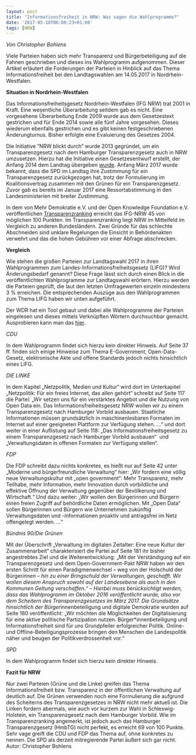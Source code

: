 ```yaml
---
layout: post
title: "Informationsfreiheit in NRW: Was sagen die Wahlprogramme?"
date: '2017-05-10T06:00:23+01:00'
tags: [NRW]
---
```

*Von Christopher Bohlens*

Viele Parteien haben sich mehr Transparenz und Bürgerbeteiligung auf die Fahnen geschrieben und dieses ins Wahlprogramm aufgenommen. Dieser Artikel erläutert die Forderungen der Parteien in Hinblick auf das Thema Informationsfreiheit bei den Landtagswahlen am 14.05.2017 in Nordrhein-Westfalen.

**Situation in Nordrhein-Westfalen**

Das Informationsfreiheitsgesetz Nordrhein-Westfalen (IFG NRW) trat 2001 in Kraft. Eine wesentliche Überarbeitung seitdem gab es nicht. Eine vorgesehene Überarbeitung Ende 2009 wurde aus dem Gesetzestext gestrichen und für Ende 2014 sowie alle fünf Jahre vorgesehen. Dieses wiederum ebenfalls gestrichen und es gibt keinen festgeschriebenen Änderungturnus. Bisher erfolgte eine Evaluierung des Gesetzes 2004.

Die Initiative “NRW blickt durch” wurde 2013 gegründet, um ein Transparenzgesetz nach dem Hamburger Transparenzgesetz auch in NRW umzusetzen. Hierzu hat die Initiative einen Gesetzesentwurf erstellt, der Anfang 2014 dem Landtag übergeben [wurde](http://www.nrw-blickt-durch.de/aktuelles/c/a/einsicht-fuer-besseren-durchblick/). Anfang März 2017 wurde bekannt, dass die SPD im Landtag ihre Zustimmung für ein Transparenzgesetz zurückgezogen hat, trotz der Formulierung im Koalitionsvertrag zusammen mit den Grünen für ein Transparenzgesetz. Zuvor gab es bereits im Januar 2017 eine Ressortabstimmung in den Landesministerien mit breiter Zustimmung.

In dem von Mehr Demokratie e.V. und der Open Knowledge Foundation e.V. veröffentlichen [Transparenzranking](https://transparenzranking.de/laender/nrw/) erreicht das IFG-NRW 45 von möglichen 100 Punkten. Im Transparenzranking liegt NRW im Mittelfeld im Vergleich zu anderen Bundesländern. Zwei Gründe für das schlechte Abschneiden sind unklare Regelungen die Einsicht in Behördenakten verwehrt und das die hohen Gebühren vor einer Abfrage abschrecken.

**Vergleich**

Wie stehen die großen Parteien zur Landtagswahl 2017 in ihren Wahlprogrammen zum Landes-Informationsfreiheitsgesetz (LIFG)? Wird Änderungsbedarf genannt? Diese Frage lässt sich durch einen Blick in die veröffentlichten Wahlprogramme zur Landtagswahl erörtern. Hierzu werden die Parteien geprüft, die laut den letzten Umfragewerten einzeln mindestens 3 % erreichen. Die entsprechenden Auszüge aus den Wahlprogrammen zum Thema LIFG haben wir unten aufgeführt.

Der WDR hat ein Tool gebaut und dabei alle Wahlprogramme der Parteien eingelesen und dieses mittels Verknüpften Wörtern durchsuchbar gemacht. Ausprobieren kann man das [hier](http://data.wdr.de/wdr/nachrichten/landespolitik/landtagswahl/wahlprogramme/?customwords=Informationsfreiheit%2BTransparenzgesetz%2BInformationsfreiheitsgesetzes%2BInformationsfreiheitsrecht%2BOpen-Data-Gesetz%2BOpen-Data-Kommunen%2BOpenGovernment%2BOpenGovernment-Prinzipien%2BOpenGovernment-Initiative).

*CDU*

In dem Wahlprogramm findet sich hierzu kein direkter Hinweis. Auf Seite 37 ff. finden sich einige Hinweise zum Thema E-Government, Open-Data-Gesetz, elektronische Akte und offene Standards jedoch nichts hinsichtlich eines LIFG.

*DIE LINKE*

In dem Kapitel „Netzpolitik, Medien und Kultur“ wird dort im Unterkapitel „Netzpolitik: Für ein freies Internet, das allen gehört“ schreibt auf Seite 117 die Partei: „Wir setzen uns für ein verstärktes Angebot und die Nutzung von Open Data ein. Das Informationsfreiheitsgesetz NRW wollen wir zu einem Transparenzgesetz nach Hamburger Vorbild ausbauen. Staatliche Informationen müssen grundsätzlich in maschinenlesbaren Formaten im Internet auf einer geeigneten Plattform zur Verfügung stehen. ...“ und dort weiter in einer Auflistung auf Seite 118: „Das Informationsfreiheitsgesetz zu einem Transparenzgesetz nach Hamburger Vorbild ausbauen“  und „Verwaltungsdaten in offenen Formaten zur Verfügung stellen“.

*FDP*

Die FDP schreibt dazu nichts konkretes, es hießt nur auf Seite 42 unter „Moderne und bürgerfreundliche Verwaltung“ hier: „Wir fordern eine völlig neue Verwaltungskultur mit „open government“: Mehr Transparenz, mehr Teilhabe, mehr Information, mehr Innovation durch vorbildliche und effektive Öffnung der Verwaltung gegenüber der Bevölkerung und Wirtschaft.“ Und dazu weiter: „Wir wollen den Bürgerinnen und Bürgern einen freien Zugriff auf behördliche Daten ermöglichen. Mit „Open Data“ sollen Bürgerinnen und Bürgern wie Unternehmen zukünftig Verwaltungsdaten und -informationen proaktiv und antragsfrei im Netz offengelegt werden. ...“

*Bündnis 90/Die Grünen*

Mit der Überschrift „Verwaltung im digitalen Zeitalter: Eine neue Kultur der Zusammenarbeit“ charakterisiert die Partei auf Seite 181 ihr bisher angestrebtes Ziel und die Weiterentwicklung: „Mit der Verständigung auf ein Transparenzgesetz und dem Open-Government-Pakt NRW haben wir den ersten Schritt für einen Paradigmenwechsel – weg von der Holschuld der Bürger*innen – hin zu einer Bringschuld der Verwaltungen, geschafft. Wir wollen diesem Anspruch sowohl auf der Landesebene als auch in den Kommunen Geltung verschaffen.“ – Hierbei muss berücksichtigt werden, dass das Wahlprogramm im Oktober 2016 veröffentlicht wurde, also vor dem Scheitern des Transparenzgesetzes im März 2017. Die Grundsätze hinsichtlich der Bürger*innenbeteiligung und digitale Demokratie wurden auf Seite 180 veröffentlicht: „Wir möchten die Möglichkeiten der Digitalisierung für eine aktive politische Partizipation nutzen. Bürger*innenbeteiligung und Informationsfreiheit sind für uns Grundpfeiler erfolgreicher Politik. Online- und Offline-Beteiligungsprozesse bringen den Menschen die Landespolitik näher und beugen der Politikverdrossenheit vor.“

*SPD*

In dem Wahlprogramm findet sich hierzu kein direkter Hinweis.

**Fazit für NRW**

Nur zwei Parteien (Grüne und die Linke) greifen das Thema Informationsfreiheit bzw. Transparenz in der öffentlichen Verwaltung auf deutlich auf. Die Grünen verwenden noch eine Formulierung die aufgrund des Scheiterns des Transparenzgesetzes in NRW nicht mehr aktuell ist. Die Linken fordern abermals, wie auch vor kurzem zur Wahl in Schleswig-Holstein, ein Transparenzgesetz nach dem Hamburger Vorbild. Wie im Transparenzranking angemerkt, ist jedoch auch das Hamburger Transparenzgesetz (HmbTG) nicht perfekt, es erreicht 69 von 100 Punkte.  Sehr vage greift die CDU und FDP das Thema auf, ohne konkretes zu nennen. Die SPD als derzeit mitregierende Partei äußert sich gar nicht.
Autor: Christopher Bohlens
